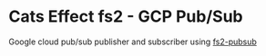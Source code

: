 # Cats Effect fs2 - GCP Pub/Sub

Google cloud pub/sub publisher and subscriber using [fs2-pubsub](https://github.com/permutive-engineering/fs2-pubsub?tab=readme-ov-file#configuring-the-subscriber)
